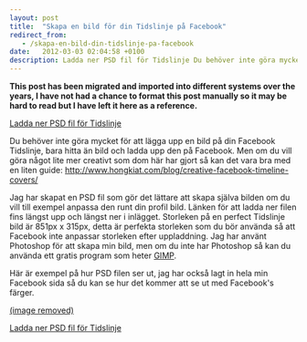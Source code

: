 ```yaml
---
layout: post
title:  "Skapa en bild för din Tidslinje på Facebook"
redirect_from:
   - /skapa-en-bild-din-tidslinje-pa-facebook
date:   2012-03-03 02:04:58 +0100
description: Ladda ner PSD fil för Tidslinje Du behöver inte göra mycket för att lägga upp en bild på din Facebook Tidslin...
---
```


**This post has been migrated and imported into different systems over the years, I have not had a chance to format this post manually so it may be hard to read but I have left it here as a reference.**

[Ladda ner PSD fil för Tidslinje](http://markustenghamn.com/wp-content/uploads/2012/03/fbtut.psd_.zip)  
  
 Du behöver inte göra mycket för att lägga upp en bild på din Facebook Tidslinje, bara hitta än bild och ladda upp den på Facebook. Men om du vill göra något lite mer creativt som dom här har gjort så kan det vara bra med en liten guide: <http://www.hongkiat.com/blog/creative-facebook-timeline-covers/>  
  
 Jag har skapat en PSD fil som gör det lättare att skapa själva bilden om du vill till exempel anpassa den runt din profil bild. Länken för att ladda ner filen fins längst upp och längst ner i inlägget. Storleken på en perfect Tidslinje bild är 851px x 315px, detta är perfekta storleken som du bör använda så att Facebook inte anpassar storleken efter uppladdning. Jag har använt Photoshop för att skapa min bild, men om du inte har Photoshop så kan du använda ett gratis program som heter [GIMP](http://www.gimp.org/).  
  
 Här är exempel på hur PSD filen ser ut, jag har också lagt in hela min Facebook sida så du kan se hur det kommer att se ut med Facebook's färger.  
  
[(image removed)](http://markustenghamn.com/wp-content/uploads/2012/03/fbtutpsdprev2.png)  
  
[Ladda ner PSD fil för Tidslinje](http://markustenghamn.com/wp-content/uploads/2012/03/fbtut.psd_.zip)